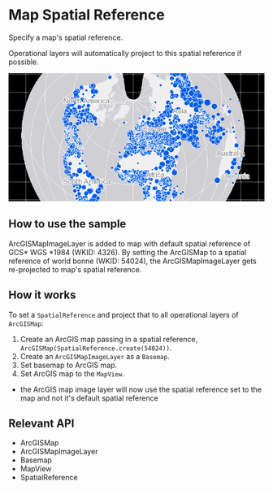 # Map Spatial Reference

Specify a map's spatial reference.

Operational layers will automatically project to this spatial reference if possible.

<img src="MapSpatialReference.png"/>

## How to use the sample

ArcGISMapImageLayer is added to map with default spatial reference of GCS* WGS *1984 (WKID: 4326). By setting the ArcGISMap to a spatial reference of world bonne (WKID: 54024), the ArcGISMapImageLayer gets re-projected to map's spatial reference.

## How it works

To set a `SpatialReference` and project that to all operational layers of `ArcGISMap`:


  1. Create an ArcGIS map passing in a spatial reference, `ArcGISMap(SpatialReference.create(54024))`.
  2. Create an `ArcGISMapImageLayer` as a `Basemap`.
  3. Set basemap to ArcGIS map.
  4. Set ArcGIS map to the `MapView`.
  * the ArcGIS map image layer will now use the spatial reference set to the map and not it's default spatial reference


## Relevant API


  * ArcGISMap
  * ArcGISMapImageLayer
  * Basemap
  * MapView
  * SpatialReference



